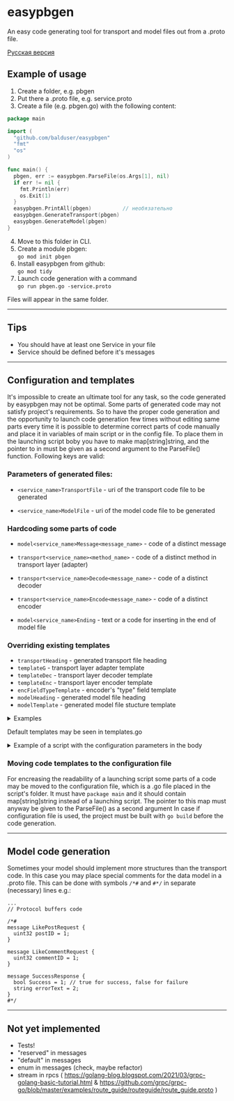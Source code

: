 # easypbgen

An easy code generating tool for transport and model files out from a .proto file.

[Русская версия](./README_rus.md)

## Example of usage

1) Create a folder, e.g. pbgen
2) Put there a .proto file, e.g. service.proto
3) Create a file (e.g. pbgen.go) with the following content:

```go
package main

import (
  "github.com/balduser/easypbgen"
  "fmt"
  "os"
)

func main() {
  pbgen, err := easypbgen.ParseFile(os.Args[1], nil)
  if err != nil {
    fmt.Println(err)
    os.Exit(1)
  }
  easypbgen.PrintAll(pbgen)          // необязательно
  easypbgen.GenerateTransport(pbgen)
  easypbgen.GenerateModel(pbgen)
}
```

4) Move to this folder in CLI.
5) Create a module pbgen:  
`go mod init pbgen`
6) Install easypbgen from github:  
`go mod tidy`
7) Launch code generation with a command  
`go run pbgen.go -service.proto`

Files will appear in the same folder.

---

## Tips

- You should have at least one Service in your file
- Service should be defined before it's messages

---

## Configuration and templates

It's impossible to create an ultimate tool for any task, so the code generated by easypbgen may not be optimal. Some parts of generated code may not satisfy project's requirements. So to have the proper code generation and the opportunity to launch code generation few times without editing same parts every time it is possible to determine correct parts of code manually and place it in variables of main script or in the config file.
To place them in the launching script boby you have to make map[string]string, and the pointer to in must be given as a second argument to the ParseFile() function. Following keys are valid:

### Parameters of generated files:

- `<service_name>TransportFile` - uri of the transport code file to be generated

- `<service_name>ModelFile` - uri of the model code file to be generated

### Hardcoding some parts of code

- `model<service_name>Message<message_name>` - code of a distinct message

- `transport<service_name><method_name>` - code of a distinct method in transport layer (adapter)

- `transport<service_name>Decode<message_name>` - code of a distinct decoder

- `transport<service_name>Encode<message_name>` - code of a distinct encoder

- `model<service_name>Ending` - text or a code for inserting in the end of model file

### Overriding existing templates

- `transportHeading` - generated transport file heading
- `templateG` - transport layer adapter template
- `templateDec` - transport layer decoder template
- `templateEnc` - transport layer encoder template
- `encFieldTypeTemplate` - encoder's "type" field template
- `modelHeading` - generated model file heading
- `modelTemplate` - generated model file stucture template

<details><summary>Examples</summary>

---

- some message code

```go
"modelBlogpostAPIServiceMessageCreatePostRequest":
`type CreatePostRequest struct {
  userID         uint32
  postText       string
  hellobug       float64
}

`
```

- some transport layer method (adapter) code

```go
func (g grpcTransport) CreatePost(ctx context.Context, request *pb.CreatePostRequest) (*pb.CreatePostResponse, error) {
  _, response, err := g.createPost.ServeGRPC(ctx, request)
  if err != nil {
    g.log.Error().Err(err).Msg("WE LOVE BUGS!")
    return nil, err
  }
  resp := response.(*pb.CreatePostResponse)
  return resp, nil
}

```

- some decoder code

```go
func decodeCreatePost(ctx context.Context, grpcRequest interface{}) (interface{}, error) {
  req := grpcRequest.(*pb.CreatePostRequest)
  result := &model.CreatePostRequest{
    UserID:         req.UserID,
    PostText:       req.PostText,
    hellobug:       float64,
  }
  return result, nil
}
```

- some encoder code

```go
func encodeCreatePost(ctx context.Context, grpcResponse interface{}) (interface{}, error) {
  resp := grpcResponse.(*model.CreatePostResponse)
  response := &pb.CreatePostResponse{
    CreatePostSuccess: resp.CreatePostSuccess,
    ErrorText:         resp.ErrorText,
    hellobug:          0,
  }
  return response, nil
}

```

---
</details>

Default templates may be seen in templates.go

<details><summary>Example of a script with the configuration parameters in the body</summary>

---

```go
package main

import (
  "github.com/balduser/easypbgen"
  "fmt"
  "os"
)

func main() {
  config := map[string]string {
    "transportHeading": `package transport
// Hello there!
`,
    "modelBlogpostAPIServiceEnding":
`type CreatePostRequest struct {
    myPrettyFieldName    bug64
}
`,
  }

  pbgen, err := easypbgen.ParseFile(os.Args[1], &config)
  if err != nil {
    fmt.Println(err)
    os.Exit(1)
  }
  easypbgen.GenerateTransport(pbgen)
  easypbgen.GenerateModel(pbgen)
}

```

---

</details>

### Moving code templates to the configuration file

For encreasing the readability of a launching script some parts of a code may be moved to the configuration file, which is a .go file placed in the script's folder. It must have `package main` and it should contain map[string]string instead of a launching script. The pointer to this map must anyway be given to the ParseFile() as a second argument
In case if configuration file is used, the project must be built with `go build` before the code generation.

---

## Model code generation

Sometimes your model should implement more structures than the transport code. In this case you may place special comments for the data model in a .proto file. This can be done with symbols `/*#` and `#*/` in separate (necessary) lines e.g.:

```proto3
...
// Protocol buffers code

/*#
message LikePostRequest {
  uint32 postID = 1;
}

message LikeCommentRequest {
  uint32 commentID = 1;
}

message SuccessResponse {
  bool Success = 1; // true for success, false for failure
  string errorText = 2;
}
#*/
```

---

## Not yet implemented

- Tests!
- "reserved" in messages
- "default" in messages
- enum in messages (check, maybe refactor)
- stream in rpcs ( https://golang-blog.blogspot.com/2021/03/grpc-golang-basic-tutorial.html & https://github.com/grpc/grpc-go/blob/master/examples/route_guide/routeguide/route_guide.proto )
